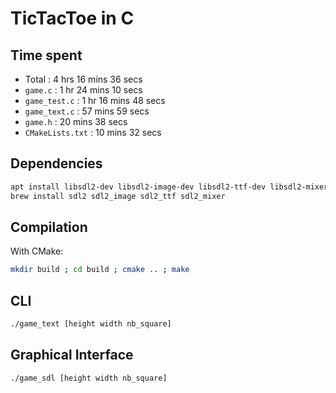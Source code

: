 # TicTacToe in C

## Time spent
- Total : 4 hrs 16 mins 36 secs
- `game.c` : 1 hr 24 mins 10 secs
- `game_test.c` : 1 hr 16 mins 48 secs
- `game_text.c` : 57 mins 59 secs
- `game.h` : 20 mins 38 secs
- `CMakeLists.txt` : 10 mins 32 secs

## Dependencies

```bash
apt install libsdl2-dev libsdl2-image-dev libsdl2-ttf-dev libsdl2-mixer-dev # for Linux Debian/Ubuntu
brew install sdl2 sdl2_image sdl2_ttf sdl2_mixer                            # for MacOS
```

## Compilation

With CMake:

```bash
mkdir build ; cd build ; cmake .. ; make
```

## CLI

```bash
./game_text [height width nb_square]
```

## Graphical Interface

```bash
./game_sdl [height width nb_square]
```